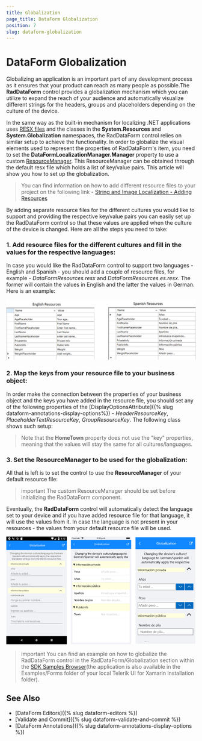 ```yaml
---
title: Globalization
page_title: DataForm Globalization
position: 7
slug: dataform-globalization
---
```


# DataForm Globalization

Globalizing an application is an important part of any development process as it ensures that your product can reach as many people as possible.The **RadDataForm** control provides a globalization mechanism which you can utilize to expand the reach of your audience and automatically visualize different strings for the headers, groups and placeholders depending on the culture of the device.

In the same way as the built-in mechanism for localizing .NET applications uses [RESX files](https://docs.microsoft.com/en-us/previous-versions/visualstudio/visual-studio-2008/ekyft91f(v=vs.90)) and the classes in the **System.Resources** and **System.Globalization** namespaces, the RadDataForm control relies on similar setup to achieve the functionality. In order to globalize the visual elements used to represent the properties of RadDataForm's item, you need to set the **DataFormLocalizationManager.Manager** property to use a custom [ResourceManager](https://docs.microsoft.com/en-us/dotnet/api/system.resources.resourcemanager?view=netframework-4.7.2). This ResourceManager can be obtained through the default resx file which holds a list of key/value pairs. This article will show you how to set up the globalization.

> You can find information on how to add different resource files to your project on the following link - [String and Image Localization - Adding Resources](https://docs.microsoft.com/en-us/xamarin/xamarin-forms/app-fundamentals/localization/text?tabs=windows#adding-resources)

By adding separate resource files for the different cultures you would like to support and providing the respective key/value pairs you can easily set up the RadDataForm control so that these values are applied when the culture of the device is changed. Here are all the steps you need to take:

### 1. Add resource files for the different cultures and fill in the values for the respective languages:

In case you would like the RadDataForm control to support two languages - English and Spanish - you should add a couple of resource files, for example - *DataFormResources.resx* and *DataFormResources.es.resx*. The former will contain the values in English and the latter the values in German. Here is an example:

![Resources added](images/dataformresources.png)

### 2. Map the keys from your resource file to your business object:
 
In order make the connection between the properties of your business object and the keys you have added in the resource file, you should set any of the following properties of the [DisplayOptionsAttribute]({% slug dataform-annotations-display-options%}) - *HeaderResourceKey*, *PlaceholderTextResourceKey*, *GroupResourceKey*. The following class shows such setup:

<snippet id='dataform-globalization-display-options-keys'/>

> Note that the **HomeTown** property does not use the "key" properties, meaning that the values will stay the same for all cultures/languages.

### 3. Set the ResourceManager to be used for the globalization:
All that is left is to set the control to use the **ResourceManager** of your default resource file:

<snippet id='dataform-globalization-setting-resourcemanager'/>

>important The custom ResourceManager should be set before initializing the RadDataForm component.
      
Eventually, the **RadDataForm** control will automatically detect the language set to your device and if you have added resource file for that language, it will use the values from it. In case the language is not present in your resources - the values from your default resource file will be used. 

![Resources added](images/spanish_dataform.png)

>important You can find an example on how to globalize the RadDataForm control in the RadDataForm/Globalization section within the [SDK Samples Browser](https://github.com/telerik/xamarin-forms-sdk)(the application is also available in the Examples/Forms folder of your local Telerik UI for Xamarin installation folder).

## See Also

- [DataForm Editors]({% slug dataform-editors %})
- [Validate and Commit]({% slug dataform-validate-and-commit %})
- [DataForm Annotations]({% slug dataform-annotations-display-options %})